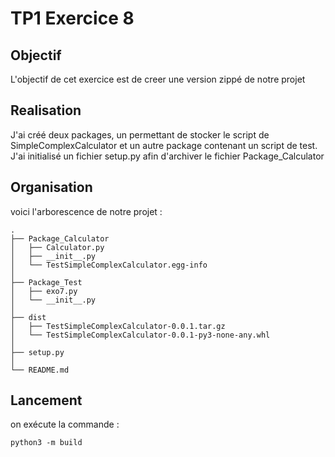 #  TP1 Exercice 8

## Objectif 
L'objectif de cet exercice est de creer une version zippé de notre projet

## Realisation 
J'ai créé deux packages, un permettant de stocker le script de SimpleComplexCalculator et un autre package contenant un script de test. J'ai initialisé un fichier setup.py afin d'archiver le fichier Package_Calculator

## Organisation
voici l'arborescence de notre projet :
```
.
├── Package_Calculator
│   ├── Calculator.py
│   ├── __init__.py
│   └── TestSimpleComplexCalculator.egg-info
│       
├── Package_Test
│   ├── exo7.py
│   └── __init__.py
│
├── dist
│   ├── TestSimpleComplexCalculator-0.0.1.tar.gz
│   └── TestSimpleComplexCalculator-0.0.1-py3-none-any.whl
│
├── setup.py
│
└── README.md
```


## Lancement
on exécute la commande :
  
```
python3 -m build
```




